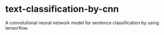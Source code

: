 # text-classification-by-cnn
A convolutional neural network model for sentence classification by using tensorflow.

